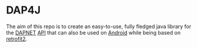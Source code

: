# DAP4J
The aim of this repo is to create an easy-to-use, fully fledged java library for the [DAPNET](https://github.com/DecentralizedAmateurPagingNetwork) [API](https://github.com/DecentralizedAmateurPagingNetwork/Core/wiki/Beschreibung-der-REST-API) that can also be used on [Android](https://github.com/DecentralizedAmateurPagingNetwork/DAPNETApp) while being based on [retrofit2](https://github.com/square/retrofit).
